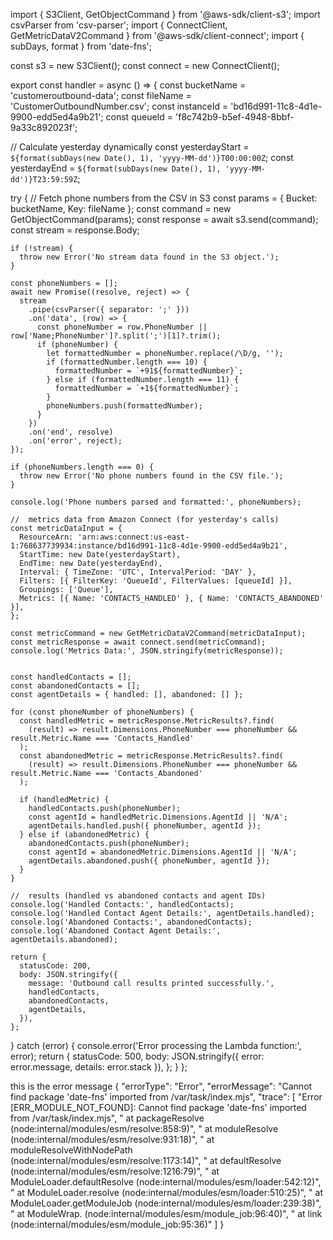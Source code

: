 import { S3Client, GetObjectCommand } from '@aws-sdk/client-s3';
import csvParser from 'csv-parser';
import { ConnectClient, GetMetricDataV2Command } from '@aws-sdk/client-connect';
import { subDays, format } from 'date-fns';

const s3 = new S3Client();
const connect = new ConnectClient();

export const handler = async () => {
  const bucketName = 'customeroutbound-data';
  const fileName = 'CustomerOutboundNumber.csv';
  const instanceId = 'bd16d991-11c8-4d1e-9900-edd5ed4a9b21'; 
  const queueId = 'f8c742b9-b5ef-4948-8bbf-9a33c892023f'; 

  // Calculate yesterday dynamically
  const yesterdayStart = `${format(subDays(new Date(), 1), 'yyyy-MM-dd')}T00:00:00Z`;
  const yesterdayEnd = `${format(subDays(new Date(), 1), 'yyyy-MM-dd')}T23:59:59Z`;

  try {
    // Fetch phone numbers from the CSV in S3
    const params = { Bucket: bucketName, Key: fileName };
    const command = new GetObjectCommand(params);
    const response = await s3.send(command);
    const stream = response.Body;

    if (!stream) {
      throw new Error('No stream data found in the S3 object.');
    }

    const phoneNumbers = [];
    await new Promise((resolve, reject) => {
      stream
        .pipe(csvParser({ separator: ';' }))
        .on('data', (row) => {
          const phoneNumber = row.PhoneNumber || row['Name;PhoneNumber']?.split(';')[1]?.trim();
          if (phoneNumber) {
            let formattedNumber = phoneNumber.replace(/\D/g, '');
            if (formattedNumber.length === 10) {
              formattedNumber = `+91${formattedNumber}`;
            } else if (formattedNumber.length === 11) {
              formattedNumber = `+1${formattedNumber}`;
            }
            phoneNumbers.push(formattedNumber);
          }
        })
        .on('end', resolve)
        .on('error', reject);
    });

    if (phoneNumbers.length === 0) {
      throw new Error('No phone numbers found in the CSV file.');
    }

    console.log('Phone numbers parsed and formatted:', phoneNumbers);

    //  metrics data from Amazon Connect (for yesterday's calls)
    const metricDataInput = {
      ResourceArn: 'arn:aws:connect:us-east-1:768637739934:instance/bd16d991-11c8-4d1e-9900-edd5ed4a9b21', 
      StartTime: new Date(yesterdayStart),
      EndTime: new Date(yesterdayEnd),
      Interval: { TimeZone: 'UTC', IntervalPeriod: 'DAY' },
      Filters: [{ FilterKey: 'QueueId', FilterValues: [queueId] }],
      Groupings: ['Queue'],
      Metrics: [{ Name: 'CONTACTS_HANDLED' }, { Name: 'CONTACTS_ABANDONED' }],
    };

    const metricCommand = new GetMetricDataV2Command(metricDataInput);
    const metricResponse = await connect.send(metricCommand);
    console.log('Metrics Data:', JSON.stringify(metricResponse));

   
    const handledContacts = [];
    const abandonedContacts = [];
    const agentDetails = { handled: [], abandoned: [] };

    for (const phoneNumber of phoneNumbers) {
      const handledMetric = metricResponse.MetricResults?.find(
        (result) => result.Dimensions.PhoneNumber === phoneNumber && result.Metric.Name === 'Contacts_Handled'
      );
      const abandonedMetric = metricResponse.MetricResults?.find(
        (result) => result.Dimensions.PhoneNumber === phoneNumber && result.Metric.Name === 'Contacts_Abandoned'
      );

      if (handledMetric) {
        handledContacts.push(phoneNumber);
        const agentId = handledMetric.Dimensions.AgentId || 'N/A';
        agentDetails.handled.push({ phoneNumber, agentId });
      } else if (abandonedMetric) {
        abandonedContacts.push(phoneNumber);
        const agentId = abandonedMetric.Dimensions.AgentId || 'N/A';
        agentDetails.abandoned.push({ phoneNumber, agentId });
      }
    }

    //  results (handled vs abandoned contacts and agent IDs)
    console.log('Handled Contacts:', handledContacts);
    console.log('Handled Contact Agent Details:', agentDetails.handled);
    console.log('Abandoned Contacts:', abandonedContacts);
    console.log('Abandoned Contact Agent Details:', agentDetails.abandoned);

    return {
      statusCode: 200,
      body: JSON.stringify({
        message: 'Outbound call results printed successfully.',
        handledContacts,
        abandonedContacts,
        agentDetails,
      }),
    };
  } catch (error) {
    console.error('Error processing the Lambda function:', error);
    return {
      statusCode: 500,
      body: JSON.stringify({ error: error.message, details: error.stack }),
    };
  }
};

this is the error message
{
  "errorType": "Error",
  "errorMessage": "Cannot find package 'date-fns' imported from /var/task/index.mjs",
  "trace": [
    "Error [ERR_MODULE_NOT_FOUND]: Cannot find package 'date-fns' imported from /var/task/index.mjs",
    "    at packageResolve (node:internal/modules/esm/resolve:858:9)",
    "    at moduleResolve (node:internal/modules/esm/resolve:931:18)",
    "    at moduleResolveWithNodePath (node:internal/modules/esm/resolve:1173:14)",
    "    at defaultResolve (node:internal/modules/esm/resolve:1216:79)",
    "    at ModuleLoader.defaultResolve (node:internal/modules/esm/loader:542:12)",
    "    at ModuleLoader.resolve (node:internal/modules/esm/loader:510:25)",
    "    at ModuleLoader.getModuleJob (node:internal/modules/esm/loader:239:38)",
    "    at ModuleWrap.<anonymous> (node:internal/modules/esm/module_job:96:40)",
    "    at link (node:internal/modules/esm/module_job:95:36)"
  ]
}
